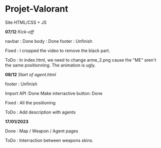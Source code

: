 # Projet-Valorant
Site HTML/CSS + JS

**07/12** *Kick-off*

navbar : Done
body : Done
footer : Unfinish

Fixed :
I cropped the video to remove the black part.

ToDo :
In index.html, we need to change arme_2.png cause the "ME" aren't the same positionning. The animation is ugly.

**08/12**
*Start of agent.html*

footer : Unfinish

Import API :Done
Make interractive button: Done

Fixed :
All the positioning

ToDo :
Add description with agents

**17/01/2023**

Done : Map / Weapon / Agent pages

ToDo : Interraction between weapons skins.
